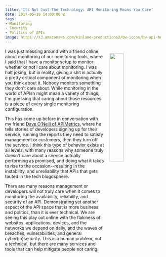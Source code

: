 ```yaml
---
title: 'Its Not Just The Technology: API Monitoring Means You Care'
date: 2017-05-19 14:00:00 Z
tags:
- Monitoring
- Security
- Politics of APIs
image: https://s3.amazonaws.com/kinlane-productions2/bw-icons/bw-api-hold.png
---
```


<p><img style="padding: 15px;" src="https://s3.amazonaws.com/kinlane-productions2/bw-icons/bw-api-hold.png" align="right" width="30%" /></p>
I was just messing around with a friend online about monitoring of our monitoring tools, where I said that I have a monitor setup to monitor whether or not I care about monitoring. I was half joking, but in reality, giving a shit is actually a pretty critical component of monitoring when you think about it. Nobody monitors something they don't care about. While monitoring in the world of APIsn might mean a variety of things, I'm guessing that caring about those resources is a piece of every single monitoring configuration.

This has come up before in conversation with my friend [Dave O'Neill of APIMetrics](http://apimetrics.io/), where he tells stories of developers signing up for their service, running the reports they need to satisfy management or customers, then they turn off the service. I think this type of behavior exists at all levels, with many reasons why someone truly doesn't care about a service actually performing as promised, and doing what it takes to rise to the occasion--resulting in the instability, and unreliability that APIs that gets touted in the tech blogosphere.

There are many reasons management or developers will not truly care when it comes to monitoring the availability, reliability, and security of an API. Demonstrating yet another aspect of the API space that is more business and politics, than it is ever technical. We are seeing this play out online with the flakiness of websites, applications, devices, and the networks we depend on daily, and the waves of breaches, vulnerabilities, and general cyber(in)security. This is a human problem, not a technical, but there are many services and tools that can help mitigate people not caring.